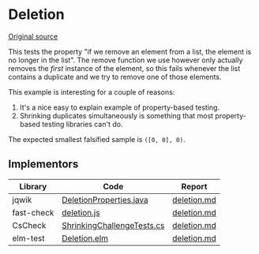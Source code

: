 # Deletion

[Original source](https://github.com/mc-imperial/hypothesis-ecoop-2020-artifact/tree/master/smartcheck-benchmarks/evaluations/deletion)

This tests the property "if we remove an element from a list, the element is
no longer in the list". The remove function we use however only actually
removes the _first_ instance of the element, so this fails whenever the list
contains a duplicate and we try to remove one of those elements.

This example is interesting for a couple of reasons:

1. It's a nice easy to explain example of property-based testing.
2. Shrinking duplicates simultaneously is something that most property-based
   testing libraries can't do.

The expected smallest falsified sample is `([0, 0], 0)`.

## Implementors

| Library    | Code                                                                                                      | Report                                                       |
| ---------- | --------------------------------------------------------------------------------------------------------- | ------------------------------------------------------------ |
| jqwik      | [DeletionProperties.java](/pbt-libraries/jqwik/src/test/java/challenges/deletion/DeletionProperties.java) | [deletion.md](/pbt-libraries/jqwik/reports/deletion.md)      |
| fast-check | [deletion.js](/pbt-libraries/fast-check/challenges/deletion.js)                                           | [deletion.md](/pbt-libraries/fast-check/reports/deletion.md) |
| CsCheck    |[ShrinkingChallengeTests.cs](/pbt-libraries/cscheck/ShrinkingChallengeTests.cs#L205)|[deletion.md](/pbt-libraries/cscheck/reports/deletion.md)|
| elm-test   |[Deletion.elm](/pbt-libraries/elm-test/src/Challenge/Deletion.elm)|[deletion.md](/pbt-libraries/elm-test/reports/deletion.md)|
